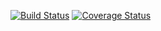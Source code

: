 [![Build Status](https://travis-ci.org/yt249/is219_csv_reader.svg?branch=master)](https://travis-ci.org/yt249/is219_csv_reader)
[![Coverage Status](https://coveralls.io/repos/github/yt249/is219_csv_reader/badge.svg?branch=master)](https://coveralls.io/github/yt249/is219_csv_reader?branch=master)


 